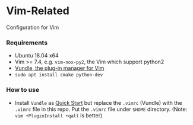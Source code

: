 # Vim-Related
Configuration for Vim

### Requirements
- Ubuntu 18.04 x64
- Vim >= 7.4, e.g. `vim-nox-py2`, the Vim which support python2
- [Vundle, the plug-in manager for Vim](https://github.com/VundleVim/Vundle.vim)
- `sudo apt install cmake python-dev`
### How to use
- Install `Vundle` as [Quick Start](https://github.com/VundleVim/Vundle.vim#quick-start) but replace the `.vimrc` (Vundle) with the `.vimrc` file in this repo. Put the `.vimrc` file under `$HOME` directory. (Note: `vim +PluginInstall +qall` is better)
